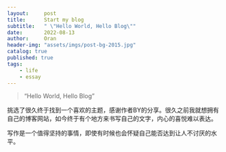 ```yaml
---
layout:     post
title:      Start my blog
subtitle:   " \"Hello World, Hello Blog\""
date:       2022-08-13
author:     Oran
header-img: "assets/imgs/post-bg-2015.jpg"
catalog: true
published: true
tags:
    - life
    - essay
---
```


> “Hello World, Hello Blog”

挑选了很久终于找到一个喜欢的主题，感谢作者BY的分享。很久之前我就想拥有自己的博客网站，如今终于有个地方来书写自己的文字，内心的喜悦难以表达。

写作是一个值得坚持的事情，即使有时候也会怀疑自己能否达到让人不讨厌的水平。